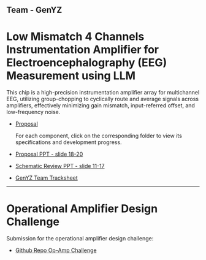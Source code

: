 ## Team - GenYZ

# Low Mismatch 4 Channels Instrumentation Amplifier for Electroencephalography (EEG) Measurement using LLM
This chip is a high-precision instrumentation amplifier array for multichannel EEG, utilizing group-chopping to cyclically route and average signals across amplifiers, effectively minimizing gain mismatch, input-referred offset, and low-frequency noise.

- [Proposal](Proposal.md)

  For each component, click on the corresponding folder to view its specifications and development progress.
- [Proposal PPT - slide 18-20](https://docs.google.com/presentation/d/1PPs22g3QAaJXZ76OtD4wRJLnIo7fuem2/mobilepresent?slide=id.g367eab6aafd_0_32)
- [Schematic Review PPT - slide 11-17](https://docs.google.com/presentation/d/1Z2M5hmTuS0M-AdbpxgV7OtpIEksvYXPr/edit?slide=id.g372278548e5_4_0#slide=id.g372278548e5_4_0https://docs.google.com/presentation/d/1PPs22g3QAaJXZ76OtD4wRJLnIo7fuem2/mobilepresent?slide=id.g367eab6aafd_0_32)
- [GenYZ Team Tracksheet](https://docs.google.com/spreadsheets/d/1Lt7VIuRgg6ifpHQ2P5A1QMIH-cknrxcGIBxvP4BVC10/edit?gid=0#gid=0)

---
# Operational Amplifier Design Challenge 
Submission for the operational amplifier design challenge:
- [Github Repo Op-Amp Challenge](https://github.com/aurxdeqo/GenYZ-GlayoutChallenge)
